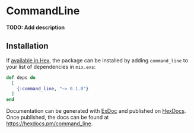 # CommandLine

**TODO: Add description**

## Installation

If [available in Hex](https://hex.pm/docs/publish), the package can be installed
by adding `command_line` to your list of dependencies in `mix.exs`:

```elixir
def deps do
  [
    {:command_line, "~> 0.1.0"}
  ]
end
```

Documentation can be generated with [ExDoc](https://github.com/elixir-lang/ex_doc)
and published on [HexDocs](https://hexdocs.pm). Once published, the docs can
be found at <https://hexdocs.pm/command_line>.

